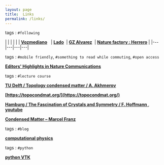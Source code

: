 ```yaml
---
layout: page
title:  Links  
permalink: /links/
---
```





 
 

tags : `#following` 

|     |      |     |      |
| __[Vozmediano](https://wp.icmm.csic.es/field-theories-in-condensed-matter-physics/vozmediano/)__  &nbsp; | __[Lado](https://sites.google.com/site/joseluislado/home)__ &nbsp;| __[GZ Alvarez](https://g1257.github.io/index.html)__ &nbsp;|
__[Nature factory : Herrero](http://jarilloherrero.mit.edu/)__  |
|---|---|---|---|

tags : `#mobile friendly`, `#something to read while commuting`, `#open access` 
 

__[Editors' Highlights in  Nature Communications](https://www.nature.com/collections/rcdhyvxytb)__


tags : `#lecture course`


__[ TU Delft / Topology condensed matter / A. Akhmerov ](https://ocw.tudelft.nl/courses/topology-condensed-matter-concept/)__


__[https://topocondmat.org/](https://topocondmat.org/)__

__[ Hamburg / The Fascination of Crystals and Symmetry / F. Hoffmann ](https://crystalsymmetry.wordpress.com/yt/)__,  __[youtube](https://www.youtube.com/channel/UCts9FTFNInqTMvcFpdyap7w/playlists?sort=dd&view=1&shelf_id=2)__


__[Condensed Matter – Marcel Franz](https://www.youtube.com/watch?v=nSXmB9hWj28&list=PLaNkJORnlhZnU0bY50l10qHmjFGMyTfXi)__

tags : `#blog`

__[computational physics](https://compphys.go.ro/)__

tags : `#python`

__[python VTK](https://lorensen.github.io/VTKExamples/site/)__

